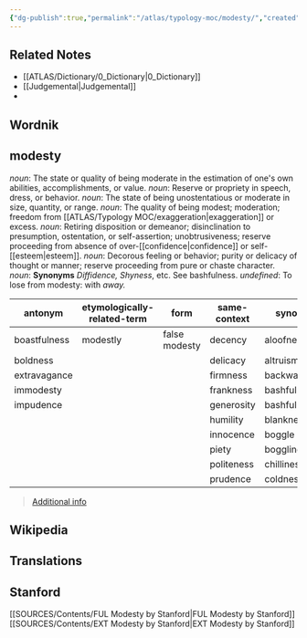 ```yaml
---
{"dg-publish":true,"permalink":"/atlas/typology-moc/modesty/","created":"","updated":"2023-03-08T08:28:53.902+01:00"}
---
```



## Related Notes 
- [[ATLAS/Dictionary/0_Dictionary\|0_Dictionary]]
- [[Judgemental\|Judgemental]]
- 

## Wordnik

## modesty
*noun*: The state or quality of being moderate in the estimation of one's own abilities, accomplishments, or value.
*noun*: Reserve or propriety in speech, dress, or behavior.
*noun*: The state of being unostentatious or moderate in size, quantity, or range.
*noun*: The quality of being modest; moderation; freedom from [[ATLAS/Typology MOC/exaggeration\|exaggeration]] or excess.
*noun*: Retiring disposition or demeanor; disinclination to presumption, ostentation, or self-assertion; unobtrusiveness; reserve proceeding from absence of over-[[confidence\|confidence]] or self-[[esteem\|esteem]].
*noun*: Decorous feeling or behavior; purity or delicacy of thought or manner; reserve proceeding from pure or chaste character.
*noun*: <strong>Synonyms</strong> <em>Diffidence, Shyness</em>, etc. See <internalXref urlencoded="bashfulness">bashfulness</internalXref>.
*undefined*: To lose from modesty: with <em>away.</em>

| antonym |etymologically-related-term |form |same-context |synonym |
| --- | --- | --- | --- | --- |
| boastfulness | modestly | false modesty | decency | aloofness |
| boldness |  |  | delicacy | altruism |
| extravagance |  |  | firmness | backwardness |
| immodesty |  |  | frankness | bashfulness |
| impudence |  |  | generosity | bashfulness |
|  |  |  | humility | blankness |
|  |  |  | innocence | boggle |
|  |  |  | piety | boggling |
|  |  |  | politeness | chilliness |
|  |  |  | prudence | coldness |

> [Additional info](https://www.wordnik.com/words/modesty)


## Wikipedia 


## Translations 

## Stanford
[[SOURCES/Contents/FUL Modesty by Stanford\|FUL Modesty by Stanford]]
[[SOURCES/Contents/EXT Modesty by Stanford\|EXT Modesty by Stanford]]
